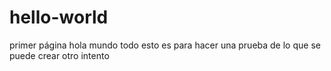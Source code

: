 # hello-world
primer página hola mundo
todo esto  es para hacer una prueba de lo que se puede crear
otro intento

